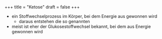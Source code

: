 +++
title = "Ketose"
draft = false
+++

-   ein Stoffwechselprozess im Körper, bei dem Energie aus gewonnen wird
    -   daraus entstehen die so genannten
-   meist ist eher der Glukosestoffwechsel bekannt, bei dem aus Energie gewonnen wird